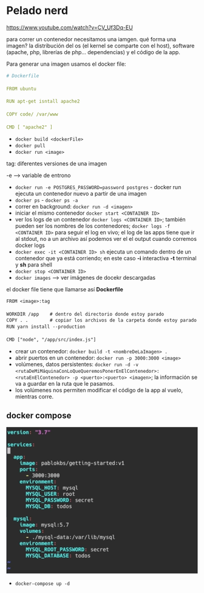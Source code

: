 # Pelado nerd

<https://www.youtube.com/watch?v=CV_Uf3Dq-EU>

para correr un contenedor necesitamos una iamgen. qué forma una imagen? la distribución del os (el kernel se comparte con el host), software (apache, php, librerías de php... dependencias) y el código de la app.

Para generar una imagen usamos el docker file:

```yaml
# Dockerfile

FROM ubuntu

RUN apt-get isntall apache2

COPY code/ /var/www

CMD [ "apache2" ]
```

- `docker build <dockerFile>`
- `docker pull`
- `docker run <image>`

tag: diferentes versiones de una imagen

-e --> variable de entrono

- `docker run -e POSTGRES_PASSWORD=password postgres` - docker run ejecuta un contenedor nuevo a partir de una imagen
- `docker ps` - `docker ps -a`
- correr en background: `docker run -d <imagen>`
- iniciar el mismo contenedor `docker start <CONTAINER ID>`
- ver los logs de un contenedor `docker logs <CONTAINER ID>`; también pueden ser los nombres de los contenedores; `docker logs -f <CONTAINER ID>` para seguir el log en vivo; el log de las apps tiene que ir al stdout, no a un archivo así podemos ver el el output cuando corremos docker logs
- `docker exec -it <CONTAINER ID> sh` ejecuta un comando dentro de un contenedor que ya está corriendo; en este caso **-i** interactiva **-t** terminal y **sh** para shell
- `docker stop <CONTAINER ID>`
- `docker images` --> ver imágenes de docekr descargadas

el docker file tiene que llamarse así **Dockerfile**

```txt
FROM <image>:tag 

WORKDIR /app    # dentro del directorio donde estoy parado
COPY . .        # copiar los archivos de la carpeta donde estoy parado (1er punto) en la carpeta donde estoy parado dentro del contenedor (2do punto)
RUN yarn install --production

CMD ["node", "/app/src/index.js"]
```

- crear un contenedor: `docker build -t <nombreDeLaImagen> .`
- abrir puertos en un contenedor: `docker run -p 3000:3000 <image>`
- volúmenes, datos persistentes: `docker run -d -v <rutaDeMiMáquinaConLoQueQueremosPonerEnElContenedor>:<rutaEnElContenedor> -p <puerto>:<puerto> <imagen>`; la información se va a guardar en la ruta que le pasamos.
- los volúmenes nos permiten modificar el código de la app al vuelo, mientras corre.

## docker compose

![001](./assets/001.PNG)

- `docker-compose up -d`
